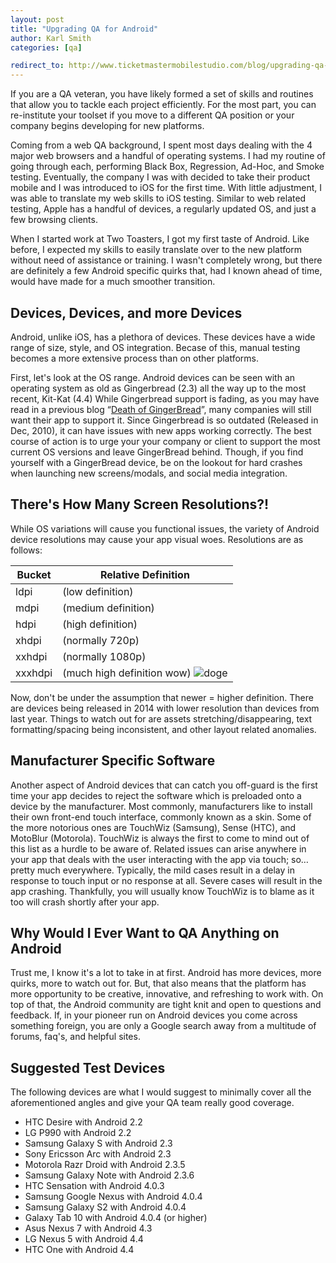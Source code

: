 ```yaml
---
layout: post
title: "Upgrading QA for Android"
author: Karl Smith
categories: [qa]

redirect_to: http://www.ticketmastermobilestudio.com/blog/upgrading-qa-for-android
---
```


If you are a QA veteran, you have likely formed a set of skills and routines that allow you to tackle each project efficiently.  For the most part, you can re-institute your toolset if you move to a different QA position or your company begins developing for new platforms.  

Coming from a web QA background, I spent most days dealing with the 4 major web browsers and a handful of operating systems.  I had my routine of going through each, performing Black Box, Regression, Ad-Hoc, and Smoke testing.  Eventually, the company I was with decided to take their product mobile and I was introduced to iOS for the first time.  With little adjustment, I was able to translate my web skills to iOS testing.<!--more-->  Similar to web related testing, Apple has a handful of devices, a regularly updated OS, and just a few browsing clients.

When I started work at Two Toasters, I got my first taste of Android.  Like before, I expected my skills to easily translate over to the new platform without need of assistance or training.  I wasn't completely wrong, but there are definitely a few Android specific quirks that, had I known ahead of time, would have made for a much smoother transition.

## Devices, Devices, and more Devices

Android, unlike iOS, has a plethora of devices.  These devices have a wide range of size, style, and OS integration.  Becase of this, manual testing becomes a more extensive process than on other platforms.  

First, let's look at the OS range.  Android devices can be seen with an operating system as old as Gingerbread (2.3) all the way up to the most recent, Kit-Kat (4.4)  While Gingerbread support is fading, as you may have read in a previous blog “[Death of GingerBread](/2014/03/04/death_of_gb)”, many companies will still want their app to support it.  Since Gingerbread is so outdated (Released in Dec, 2010), it can have issues with new apps working correctly. The best course of action is to urge your your company or client to support the most current OS versions and leave GingerBread behind.  Though, if you find yourself with a GingerBread device, be on the lookout for hard crashes when launching new screens/modals, and social media integration.  

## There's How Many Screen Resolutions?!
While OS variations will cause you functional issues, the variety of Android device resolutions may cause your app visual woes. Resolutions are as follows:

Bucket | Relative Definition 
--- | --- |
ldpi | (low definition)
mdpi | (medium definition)
hdpi | (high definition)
xhdpi | (normally 720p)
xxhdpi | (normally 1080p)
xxxhdpi | (much high definition wow) ![doge](http://fc09.deviantart.net/fs71/f/2013/244/f/7/meme_doge_icon_by_euamodeus-d6kngqa.png)

Now, don't be under the assumption that newer = higher definition.  There are devices being released in 2014 with lower resolution than devices from last year.  Things to watch out for are assets stretching/disappearing, text formatting/spacing being inconsistent, and other layout related anomalies. 

## Manufacturer Specific Software

Another aspect of Android devices that can catch you off-guard is the first time your app decides to reject the software which is preloaded onto a device by the manufacturer.  Most commonly, manufacturers like to install their own front-end touch interface, commonly known as a skin.  Some of the more notorious ones are TouchWiz (Samsung), Sense (HTC), and MotoBlur (Motorola).  TouchWiz is always the first to come to mind out of this list as a hurdle to be aware of.  Related issues can arise anywhere in your app that deals with the user interacting with the app via touch; so…pretty much everywhere.  Typically, the mild cases result in a delay in response to touch input or no response at all.  Severe cases will result in the app crashing.  Thankfully, you will usually know TouchWiz is to blame as it too will crash shortly after your app.

## Why Would I Ever Want to QA Anything on Android

Trust me, I know it's a lot to take in at first.  Android has more devices, more quirks, more to watch out for.  But, that also means that the platform has more opportunity to be creative, innovative, and refreshing to work with.  On top of that, the Android community are tight knit and open to questions and feedback.  If, in your pioneer run on Android devices you come across something foreign, you are only a Google search away from a multitude of forums, faq's, and helpful sites.

## Suggested Test Devices

The following devices are what I would suggest to minimally cover all the aforementioned angles and give your QA team really good coverage.

* HTC Desire with Android 2.2
* LG P990 with Android 2.2
* Samsung Galaxy S with Android 2.3
* Sony Ericsson Arc with Android 2.3
* Motorola Razr Droid with Android 2.3.5
* Samsung Galaxy Note with Android 2.3.6
* HTC Sensation with Android 4.0.3
* Samsung Google Nexus with Android 4.0.4
* Samsung Galaxy S2 with Android 4.0.4
* Galaxy Tab 10 with Android 4.0.4 (or higher)
* Asus Nexus 7 with Android 4.3
* LG Nexus 5 with Android 4.4
* HTC One with Android 4.4
